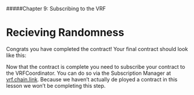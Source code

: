 #####Chapter 9: Subscribing to the VRF

# Recieving Randomness

Congrats you have completed the contract! Your final contract should look like this:

Now that the contract is complete you need to subscribe your contract to the VRFCoordinator. You can do so via the Subscription Manager at [vrf.chain.link](https://vrf.chain.link/). Because we haven’t actually de
ployed a contract in this lesson we won’t be completing this step.
